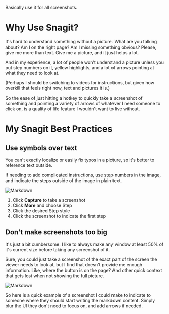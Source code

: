 Basically use it for all screenshots.

# Why Use Snagit?

It's hard to understand something without a picture. What are you talking about?
Am I on the right page? Am I missing something obvious? Please, give me more than text.
Give me a picture, and it just helps a lot.

And in my experience, a lot of people won't understand a picture unless you put
step numbers on it, yellow highlights, and a lot of arrows pointing at what they
need to look at.

(Perhaps I should be switching to videos for instructions, but given how overkill
that feels right now, text and pictures it is.)

So the ease of just hitting a hotkey to quickly take a screenshot of something
and pointing a variety of arrows of whatever I need someone to click on, is a quality
of life feature I wouldn't want to live without.

# My Snagit Best Practices

## Use symbols over text

You can't exactly localize or easily fix typos in a picture, so it's better to reference
text outside.

If needing to add complicated instructions, use step numbers in tne image, and indicate
the steps outside of the image in plain text.

![Markdown](pages/tools/snagit/steps.png)

1. Click **Capture** to take a screenshot
2. Click **More** and choose Step
3. Click the desired Step style
4. Click the screenshot to indicate the first step

## Don't make screenshots too big

It's just a bit cumbersome. I like to always make any window at least 50% of it's current size
before taking any screenshot of it.

Sure, you could just take a screenshot of the exact
part of the screen the viewer needs to look at, but I find that doesn't provide me
enough information. Like, where the button is on the page? And other quick context that gets lost
when not showing the full picture.

![Markdown](pages/tools/snagit/size-example.png)

So here is a quick example of a screenshot I could make to indicate to someone where they should
start writing the markdown content. Simply blur the UI they don't need to focus on, and add
arrows if needed.